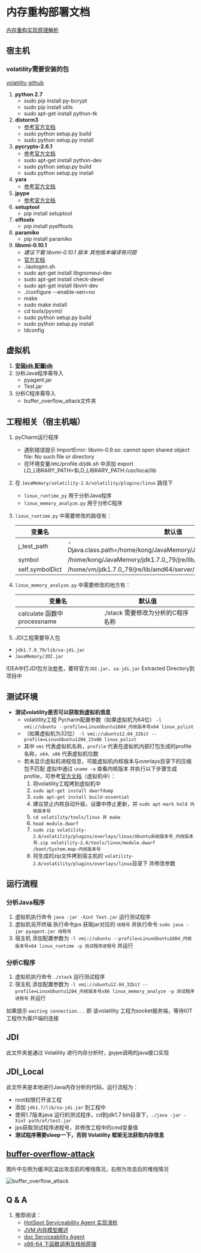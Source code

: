 # 内存重构部署文档

[内存重构实现原理解析](Review.md)

## 宿主机

### volatility需要安装的包

[volatility github](https://github.com/volatilityfoundation/volatility/wiki/Installation)

1. **python 2.7**
    - sudo pip install py-bcrypt
    - sudo pip install utils
    - sudo apt-get install python-tk
2. **distorm3**
    - [参考官方文档](https://github.com/gdabah/distorm/releases)
    - sudo python setup.py build
    - sudo python setup.py install
3. **pycrypto-2.6.1**
    - [参考官方文档](https://www.dlitz.net/software/pycrypto/)
    - sudo apt-get install python-dev
    - sudo python setup.py build
    - sudo python setup.py install
4. **yara**
    - [参考官方文档](https://yara.readthedocs.io/en/v3.7.0/gettingstarted.html)
5. **jpype**
    - [参考官方文档](https://github.com/originell/jpype/releases)
6. **setuptool**
    - pip install setuptool
7. **elftools**
    - pip install pyelftools
8. **paramiko**
    - pip install paramiko
9. **libvmi-0.10.1**
    - *建议下载 libvmi-0.10.1 版本 其他版本编译有问题*
    - [官方文档](https://github.com/libvmi/libvmi)
    - ./autogen.sh
    - sudo apt-get install libgnomeui-dev
    - sudo apt-get install check-devel
    - sudo apt-get install libvirt-dev
    - ./configure --enable-xen=no
    - make
    - sudo make install
    - cd tools/pyvmi/
    - sudo python setup.py build
    - sudo python setup.py install
    - ldconfig

## 虚拟机

1. [**安装jdk 配置jdk**](https://blog.csdn.net/rflyee/article/details/8989663)
2. 分析Java程序需导入
   - pyagent.jar
   - Test.jar
3. 分析C程序需导入
   - buffer_overflow_attack文件夹

## 工程相关（宿主机端）

1. pyCharm运行程序
    - 遇到错误提示 ImportError: libvmi-0.9.so: cannot open shared object file: No such file or directory
    - 在环境变量/etc/profile.d/jdk.sh 中添加 export LD_LIBRARY_PATH=$LD_LIBRARY_PATH:/usr/local/lib
2. 在 `JavaMemory/volatility-2.6/volatility/plugins/linux` 路径下
   - `linux_runtime_py` 用于分析Java程序
   - `linux_memory_analyze.py` 用于分析C程序
3. `linux_runtime.py` 中需要修改的路径有：

    | 变量名          | 默认值                |
    | --------------- | ------------------- |
    | j_test_path     | -Djava.class.path=/home/kong/JavaMemory/JDI/out/artifacts/JDI_jar/JDI.jar |
    | symbol          | /home/kong/JavaMemory/jdk1.7.0_79/jre/lib/amd64/server/libjvm.so          |
    | self.symbolDict | /home/vm/jdk1.7.0_79/jre/lib/amd64/server/libjvm.so                       |
4. `linux_memory_analyze.py` 中需要修改的地方有：

    | 变量名       | 默认值          |
    | ----------- | -------------- |
    | calculate 函数中 processname | ./stack 需要修改为分析的C程序名称 |

5. JDI工程需要导入包

- `jdk1.7.0_79/lib/sa-jdi.jar`
- `JavaMemory/JDI.jar`

IDEA中打JDI包方法[参考](https://www.jianshu.com/p/2e06dd2ea4da)，要将官方`JDI.jar`、`sa-jdi.jar` Extracted Directory到项目中

## 测试环境

- **测试volatility是否可以获取到虚拟机信息**
  - volatitlity工程 Pycharm配置参数（如果虚拟机为64位） `-l vmi://ubuntu --profile=LinuxUbuntu1604_内核版本号x64 linux_pslist`
  - （如果虚拟机为32位） `-l vmi://ubuntu12.04_32bit --profile=LinuxUbuntu1204_23x86 linux_pslist`
  - 其中 `vmi` 代表虚拟机名称，`profile` 代表在虚拟机内部打包生成的profile名称，`x64、x86` 代表虚拟机位数
  - 若未显示虚拟机进程信息，可能虚拟机内核版本与overlays目录下的压缩包不匹配 虚拟中通过 `uname -a` 查看内核版本 并执行以下步骤生成profile，可参考[官方文档](https://github.com/volatilityfoundation/volatility/wiki/Linux)（虚拟机中）：
    1. 将volatility工程拷到虚拟机中
    2. `sudo apt-get install dwarfdump`
    3. `sudo apt-get install build-essential`
    4. 建议禁止内核自动升级，设置中停止更新，并 `sudo apt-mark hold 内核版本号`
    5. `cd volatility/tools/linux 并 make`
    6. `head module.dwarf`
    7. `sudo zip volatility-2.6/volatility/plugins/overlays/linux/Ubuntu系统版本号_内核版本号.zip volatility-2.6/tools/linux/module.dwarf /boot/System.map-内核版本号`
    8. 将生成的zip文件拷到宿主机的 `volatility-2.6/volatility/plugins/overlays/linux`目录下 并修改参数

## 运行流程

### 分析Java程序

1. 虚拟机执行命令 `java -jar -Xint Test.jar` 运行测试程序
2. 虚拟机另开终端 执行命令jps 获取jar对应的 `线程号` 并执行命令 `sudo java -jar pyagent.jar 线程号`
3. 宿主机 添加配置参数为 `-l vmi://ubuntu --profile=LinuxUbuntu1604_内核版本号x64 linux_runtime -p 测试程序进程号` 并运行

### 分析C程序

1. 虚拟机执行命令 `./stack` 运行测试程序
2. 宿主机 添加配置参数为 `-l vmi://ubuntu12.04_32bit --profile=LinuxUbuntu1204_内核版本号x86 linux_memory_analyze -p 测试程序进程号` 并运行

如果提示 `waiting connection...` 即 该volatility 工程为socket服务端，等待IOT工程作为客户端的连接

## JDI

此文件夹是通过 Volatility 进行内存分析时，jpype调用的java接口实现

## JDI_Local

此文件夹是本地进行Java内存分析的代码，运行流程为：

- root权限打开该工程
- 添加 `jdk1.7/lib/sa-jdi.jar` 到工程中
- 使用1.7版本java 运行的测试程序，cd到jdk1.7 bin目录下，`./java -jar -Xint path/of/test.jar`
- jps获取测试程序进程号，并修改工程中的cmd变量值
- **测试程序需要sleep一下，否则 Volatility 框架无法获取内存信息**

## [buffer-overflow-attack](https://github.com/theChildinus/buffer-overflow-attack)

图片中左侧为缓冲区溢出攻击前的堆栈情况，右侧为攻击后的堆栈情况

![buffer_overflow_attack](others/buffer_overflow_attack.png)

## Q & A

1. 推荐阅读：
    - [HotSpot Serviceability Agent 实现浅析](https://yq.aliyun.com/articles/20231)
    - [JVM 内存模型概述](https://blog.csdn.net/justloveyou_/article/details/71189093)
    - [doc Serviceability Agent](https://docs.oracle.com/javase/jp/8/docs/serviceabilityagent/)
    - [x86-64 下函数调用及栈帧原理](https://zhuanlan.zhihu.com/p/27339191)
